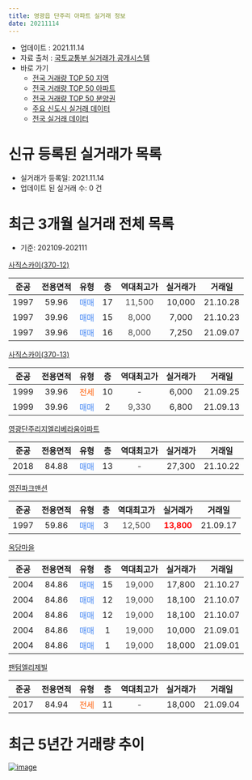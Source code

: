 ```yaml
---
title: 영광읍 단주리 아파트 실거래 정보
date: 20211114
---
```


* 업데이트 : 2021.11.14
* 자료 출처 : [국토교통부 실거래가 공개시스템](http://rt.molit.go.kr)
* 바로 가기
    * [전국 거래량 TOP 50 지역](https://apt-info.github.io/apt-trade-info/tr)
    * [전국 거래량 TOP 50 아파트](https://apt-info.github.io/apt-trade-info/ta)
    * [전국 거래량 TOP 50 분양권](https://apt-info.github.io/apt-trade-info/tb)
    * [주요 신도시 실거래 데이터](https://apt-info.github.io/apt-trade-info/newtown)
    * [전국 실거래 데이터](https://apt-info.github.io/apt-trade-info/all)



<script async src="https://pagead2.googlesyndication.com/pagead/js/adsbygoogle.js"></script>
<!-- 기본광고 -->
<ins class="adsbygoogle"
     style="display:block"
     data-ad-client="ca-pub-1142216861245946"
     data-ad-slot="4805727019"
     data-ad-format="auto"
     data-full-width-responsive="true"></ins>
<script>
     (adsbygoogle = window.adsbygoogle || []).push({});
</script>


# 신규 등록된 실거래가 목록

* 실거래가 등록일: 2021.11.14
* 업데이트 된 실거래 수: 0 건




<script async src="https://pagead2.googlesyndication.com/pagead/js/adsbygoogle.js"></script>
<!-- 기본광고 -->
<ins class="adsbygoogle"
     style="display:block"
     data-ad-client="ca-pub-1142216861245946"
     data-ad-slot="4805727019"
     data-ad-format="auto"
     data-full-width-responsive="true"></ins>
<script>
     (adsbygoogle = window.adsbygoogle || []).push({});
</script>


# 최근 3개월 실거래 전체 목록
* 기준: 202109-202111


[사직스카이(370-12)](https://search.naver.com/search.naver?query=%EC%82%AC%EC%A7%81%EC%8A%A4%EC%B9%B4%EC%9D%B4%28370-12%29)

|준공|전용면적|유형|층|역대최고가|실거래가|거래일|
|:---:|:---:|:---:|:---:|:---:|:---:|:---:|
|1997|59.96|<span style="color:#4285F3">매매</span>|17|<span style="color:#444444">11,500</span>|10,000|21.10.28|
|1997|39.96|<span style="color:#4285F3">매매</span>|15|<span style="color:#444444">8,000</span>|7,000|21.10.23|
|1997|39.96|<span style="color:#4285F3">매매</span>|16|<span style="color:#444444">8,000</span>|7,250|21.09.07|

[사직스카이(370-13)](https://search.naver.com/search.naver?query=%EC%82%AC%EC%A7%81%EC%8A%A4%EC%B9%B4%EC%9D%B4%28370-13%29)

|준공|전용면적|유형|층|역대최고가|실거래가|거래일|
|:---:|:---:|:---:|:---:|:---:|:---:|:---:|
|1999|39.96|<span style="color:#FF5A00">전세</span>|10|<span style="color:#444444">-</span>|6,000|21.09.25|
|1999|39.96|<span style="color:#4285F3">매매</span>|2|<span style="color:#444444">9,330</span>|6,800|21.09.13|

[영광단주리지엘리베라움아파트](https://search.naver.com/search.naver?query=%EC%98%81%EA%B4%91%EB%8B%A8%EC%A3%BC%EB%A6%AC%EC%A7%80%EC%97%98%EB%A6%AC%EB%B2%A0%EB%9D%BC%EC%9B%80%EC%95%84%ED%8C%8C%ED%8A%B8)

|준공|전용면적|유형|층|역대최고가|실거래가|거래일|
|:---:|:---:|:---:|:---:|:---:|:---:|:---:|
|2018|84.88|<span style="color:#4285F3">매매</span>|13|<span style="color:#444444">-</span>|27,300|21.10.22|

[영진파크맨션](https://search.naver.com/search.naver?query=%EC%98%81%EC%A7%84%ED%8C%8C%ED%81%AC%EB%A7%A8%EC%85%98)

|준공|전용면적|유형|층|역대최고가|실거래가|거래일|
|:---:|:---:|:---:|:---:|:---:|:---:|:---:|
|1997|59.86|<span style="color:#4285F3">매매</span>|3|<span style="color:#444444">12,500</span>|<b><span style="color:#FF0000">13,800</span></b>|21.09.17|

[옥당마을](https://search.naver.com/search.naver?query=%EC%98%A5%EB%8B%B9%EB%A7%88%EC%9D%84)

|준공|전용면적|유형|층|역대최고가|실거래가|거래일|
|:---:|:---:|:---:|:---:|:---:|:---:|:---:|
|2004|84.86|<span style="color:#4285F3">매매</span>|15|<span style="color:#444444">19,000</span>|17,800|21.10.27|
|2004|84.86|<span style="color:#4285F3">매매</span>|12|<span style="color:#444444">19,000</span>|18,100|21.10.07|
|2004|84.86|<span style="color:#4285F3">매매</span>|12|<span style="color:#444444">19,000</span>|18,100|21.10.07|
|2004|84.86|<span style="color:#4285F3">매매</span>|1|<span style="color:#444444">19,000</span>|10,000|21.09.01|
|2004|84.86|<span style="color:#4285F3">매매</span>|1|<span style="color:#444444">19,000</span>|18,000|21.09.01|

[팬텀엘리제빌](https://search.naver.com/search.naver?query=%ED%8C%AC%ED%85%80%EC%97%98%EB%A6%AC%EC%A0%9C%EB%B9%8C)

|준공|전용면적|유형|층|역대최고가|실거래가|거래일|
|:---:|:---:|:---:|:---:|:---:|:---:|:---:|
|2017|84.94|<span style="color:#FF5A00">전세</span>|11|<span style="color:#444444">-</span>|18,000|21.09.04|



<script async src="https://pagead2.googlesyndication.com/pagead/js/adsbygoogle.js"></script>
<!-- 기본광고 -->
<ins class="adsbygoogle"
     style="display:block"
     data-ad-client="ca-pub-1142216861245946"
     data-ad-slot="4805727019"
     data-ad-format="auto"
     data-full-width-responsive="true"></ins>
<script>
     (adsbygoogle = window.adsbygoogle || []).push({});
</script>


# 최근 5년간 거래량 추이


<div style="width:100%;">
    <canvas id="deal_progress" height="200"></canvas>
</div>

<script>
new Chart(document.getElementById("deal_progress"), {
    type: 'line',
    data: {
        labels: ['16.01','16.02','16.03','16.04','16.05','16.06','16.07','16.08','16.09','16.10','16.11','16.12','17.01','17.02','17.03','17.04','17.05','17.06','17.07','17.08','17.09','17.10','17.11','17.12','18.01','18.02','18.03','18.04','18.05','18.06','18.07','18.08','18.09','18.10','18.11','18.12','19.01','19.02','19.03','19.04','19.05','19.06','19.07','19.08','19.09','19.10','19.11','19.12','20.01','20.02','20.03','20.04','20.05','20.06','20.07','20.08','20.09','20.10','20.11','20.12','21.01','21.02','21.03','21.04','21.05','21.06','21.07','21.08','21.09','21.10'],
        datasets: [{
            label: '매매/분양권',
            data: [4,6,4,0,3,1,1,3,2,2,4,1,1,2,16,1,5,9,9,9,14,21,11,6,13,6,11,15,6,11,11,11,7,6,3,6,6,9,10,7,4,9,6,6,11,11,7,4,4,2,5,7,6,11,12,5,4,3,3,3,7,1,6,9,6,7,9,11,5,6],
            borderColor: "rgba(66, 133, 243, 1)",
            backgroundColor: "rgba(66, 133, 243, 0.05)",
            borderWidth: 1,
            pointRadius: 0,
            fill: false,
            lineTension: 0
        },{
            label: '전/월세',
            data: [0,8,2,2,6,2,4,4,4,3,1,3,7,5,7,3,4,1,0,4,1,5,5,3,3,3,2,0,3,1,6,4,3,1,3,3,3,4,1,2,3,1,6,1,3,4,6,3,0,6,5,5,0,2,4,2,2,1,2,1,1,4,3,2,2,2,2,6,2,0],
            borderColor: "rgba(255, 90, 0, 1)",
            backgroundColor: "rgba(255, 90, 0, 0.05)",
            borderWidth: 1,
            pointRadius: 0,
            fill: false,
            lineTension: 0
        },{
            label: '합계',
            data: [4,14,6,2,9,3,5,7,6,5,5,4,8,7,23,4,9,10,9,13,15,26,16,9,16,9,13,15,9,12,17,15,10,7,6,9,9,13,11,9,7,10,12,7,14,15,13,7,4,8,10,12,6,13,16,7,6,4,5,4,8,5,9,11,8,9,11,17,7,6],
            borderColor: "rgba(0, 0, 0, 1)",
            backgroundColor: "rgba(0, 0, 0, 0.03)",
            borderWidth: 0.1,
            pointRadius: 0,
            fill: true,
            lineTension: 0
        }
        ]
    },
    options: {
        responsive: true,
        title: {
            display: false
        },
        tooltips: {
            mode: 'index',
            intersect: false
        },
        hover: {
            mode: 'nearest',
            intersect: true
        },
        scales: {
            xAxes: [{
                display: true,
                scaleLabel: {
                    display: true,
                    labelString: '년/월'
                }
            }],
            yAxes: [{
                display: true,
                ticks: {
                    suggestedMin: 0,
                },
                scaleLabel: {
                    display: true,
                    labelString: '실거래 수'
                }
            }]
        }
    }
});

</script>


[![image](https://apt-info.github.io/images/2020-01-03-apt-trade-info/1024x500.png)](https://play.google.com/store/apps/details?id=com.aptinfo.apttradeinfo)

